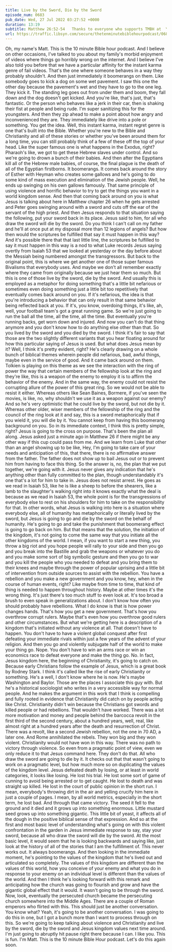 ```yaml
---
title: Live by the Sword, Die by the Sword
episode_num: 0683
pub_date: Wed, 27 Jul 2022 03:27:52 +0000
duration: 13:19
subtitle: Matthew 26:52-54   Thanks to everyone who supports TMBH at  You're the reason we can all do this together!  Music written and performed by .
url: https://traffic.libsyn.com/secure/thetenminutebiblehourpodcast/0683_-_Live_By_The_Sword_Die_By_The_Sword.mp3
---
```


 Oh, my name's Matt. This is the 10 minute Bible hour podcast. And I believe on other occasions, I've talked to you about my family's morbid enjoyment of videos where things go horribly wrong on the internet. And I believe I've also told you before that we have a particular affinity for the instant karma genre of fail videos. That's the one where someone behaves in a way they probably shouldn't. And then just immediately it boomerangs on them. Like somebody goes to kick a dog on some wet pavement. I saw this one the other day because the pavement's wet and they have to go to the one leg. They kick it. The standing leg goes out from under them and boom, they fall down and the dog doesn't get kicked. And you're like, that's just, that's fantastic. Or the person who behaves like a jerk in their car, then is shaking their fist at people and being rude. I'm super sanitizing this for the youngsters. And then they zip ahead to make a point about how angry and inconvenienced they are. They immediately like drive into a pole or something. You get the idea. Well, this instant karma, instant regret genre is one that's built into the Bible. Whether you're new to the Bible and Christianity and all of these stories or whether you've been around them for a long time, you can still probably think of a few of these off the top of your head. Like the super famous one is what happens in the Exodus, right? Pharaoh's like, we got to get these Hebrew slaves under control. And so we're going to drown a bunch of their babies. And then after the Egyptians kill all of the Hebrew male babies, of course, the final plague is the death of all of the Egyptian firstborns. It boomerangs. It comes back around the story of Esther with Heyman who creates some gallows and he's going to do some kind of mass execution and elimination of the Jewish people. Well, he ends up swinging on his own gallows famously. That same principle of using violence and horrific behavior to try to get the things you want in a world kingdom sense. And then that coming back around on you is what Jesus is talking about here in Matthew chapter 26 when he gets arrested and Peter goes swinging around with a sword and cuts off the ear of the servant of the high priest. And then Jesus responds to that situation saying the following, put your sword back in its place. Jesus said to him, for all who draw the sword will die by the sword. Do you think I can't call on my father and he'll at once put at my disposal more than 12 legions of angels? But how then would the scriptures be fulfilled that say it must happen in this way? And it's possible there that that last little line, the scriptures be fulfilled to say it must happen in this way is a nod to what Luke records Jesus saying overtly from Isaiah 53 that we looked at yesterday or the day before about the Messiah being numbered amongst the transgressors. But back to the original point, this is where we get another one of those super famous Bivalisms that everybody uses. And maybe we don't all remember exactly where they came from originally because we just hear them so much. But this is one of those live by the sword, die by the sword. And usually this is employed as a metaphor for doing something that's a little bit nefarious or sometimes even doing something just a little bit too repetitively that eventually comes back around on you. If it's nefarious, the idea is that you're introducing a behavior that can only result in that same behavior being reflected back at you. If it's, you know, overdoing things, it's like, ah, well, your football team's got a great running game. So we're just going to run the ball all the time, all the time, all the time. But eventually you're running backs, get worn down and injured. And now you can't do that thing anymore and you don't know how to do anything else other than that. So you lived by the sword and you died by the sword. I think it's fair to say that those are the two slightly different variants that you hear floating around for how this particular saying of Jesus is used. But what does Jesus mean by it? Well, I think it's pretty evident, right? He's clearly drawing on a whole bunch of biblical themes wherein people did nefarious, bad, awful things, maybe even in the service of good. And it came back around on them. Tolkien is playing on this theme as we see the interaction with the ring of power the way that certain members of the fellowship look at the ring and they're like, this is a weapon of the enemy to employ it is to affirm the behavior of the enemy. And in the same way, the enemy could not resist the corrupting allure of the power of this great ring. So we would not be able to resist it either. Whereas others like Sean Baines, Bormere, if you've seen the movies, is like, no, why shouldn't we use it as a weapon against our enemy? And so he's very optimistic that he could live by the sword, but not die by it. Whereas other older, wiser members of the fellowship of the ring and the council of the ring look at it and say, this is a sword metaphorically that if you wield it, you will die by it. You cannot keep from having this boomerang background on you. So in its immediate context, I think this is pretty simple, right? Jesus is going to the cross on purpose. That's been the plan all along. Jesus asked just a minute ago in Matthew 26 if there might be any other way if this cup could pass from me. And we learn from Luke that other than an angel showing up to be like, Hey, I'm going to take care of your needs and anticipation of this, that there, there is no affirmative answer from the father. The father does not show up to bail Jesus out or to prevent him from having to face this thing. So the answer is, no, the plan that we put together, we're going with it. Jesus never gives any indication that he's anything other than fully committed to the plan, though understandably it's one that's a lot for him to take in. Jesus does not resist arrest. He goes as we read in Isaiah 53, like he is like a sheep to before the shearers, like a lamb to the slaughter's walking right into it knows exactly what the deal is because as we read in Isaiah 53, the whole point is for the transgressions of everybody else to rest on his shoulders for him to take on the responsibility for that. In other words, what Jesus is walking into here is a situation where everybody else, all of humanity has metaphorically or literally lived by the sword, but Jesus is going to go and die by the sword on the behalf of humanity. He's going to go and take the punishment that boomerang effect is going to go back on him. But that means that the solution, the initiation of the kingdom, it's not going to come the same way that you initiate all the other kingdoms of the world. I mean, if you want to start a new thing, you throw a big riot and you hope people will rally to your side and then you go and you break into the Bastille and grab the weapons or whatever you do and you make some sort of big symbolic gesture and then you go to war and you kill the people who you needed to defeat and you bring them to their knees and maybe through the power of popular uprising and a little bit of intervention from outside sources to assist with the rebellion. You have a rebellion and you make a new government and you know, hey, when in the course of human events, right? Like maybe from time to time, that kind of thing is needed to happen throughout history. Maybe at other times it's the wrong thing. It's just there's too much stuff to even look at. It's too broad a brush to even speak in generalizations about. I don't know how often you should probably have rebellions. What I do know is that is how power changes hands. That's how you get a new government. That's how you overthrow corrupt rulers. Maybe that's even how you overthrow good rulers and other circumstances. But what we're getting here is a description of a kingdom that's initiated without any violence at all. That doesn't have to happen. You don't have to have a violent global conquest after first defeating your immediate rivals within just a few years of the advent of your religion. And then you go and violently subjugate half of the world to make your thing go. Nope. You don't have to win an arms race or win an economics race to defeat everyone and make the thing go. No. In fact, Jesus kingdom here, the beginning of Christianity, it's going to catch on. Because early Christians follow the example of Jesus, which is a great book by Rodney Stark. I think it's called like the rise of early Christianity or something. He's a well, I don't know where he is now. He's maybe Washington and Baylor. Those are the places I associate this guy with. But he's a historical sociologist who writes in a very accessible way for normal people. And he makes the argument in this work that I think is compelling and fully rooted in evidence that Christianity did catch on by people acting like Christ. Christianity didn't win because the Christians got swords and killed people or had rebellions. That wouldn't have worked. There was a lot more motivation and money and people behind the barcocca revolt in the first third of the second century, about a hundred years, well, real, like almost right at a hundred years after the death and resurrection of Christ. There was a revolt, like a second Jewish rebellion, not the one in 70 AD, a later one. And Rome annihilated the rebels. They won big and they won violent. Christianity would not have won in this way. There was no path to victory through violence. So even from a pragmatic point of view, even we only reduce it to that Jesus command here. They don't do that. All who draw the sword are going to die by it. It checks out that that wasn't going to work on a pragmatic level, but how much more so on duplicating the values of the kingdom level. Jesus defeated death by losing, or at least in world categories, it looks like losing. He lost his trial. He lost some sort of game of cunning to avoid being arrested or to get caught. He lost to death and was straight up killed. He lost in the court of public opinion in the short run. I mean, everybody's throwing dirt in the air and yelling crucify him here in just a couple of pages. I mean, by all world metrics, especially in the short term, he lost bad. And through that came victory. The seed it fell to the ground and it died and it grows up into something enormous. Little mustard seed grows up into something gigantic. This little bit of yeast, it affects all of the dough in the positive biblical sense of that expression. And so at the first and most basic level of understanding what's going on with this violent confrontation in the garden in Jesus immediate response to say, stay your sword, because all who draw the sword will die by the sword. At the most basic level, it would seem that he is looking backwards and saying like, just look at the history of all of the stories that I am the fulfillment of. This never works out. It always boomerangs. And then looking in the immediate moment, he's pointing to the values of the kingdom that he's lived out and articulated so completely. The values of this kingdom are different than the values of this world, how you conceive of your enemy and what you do in response to your enemy on an individual level is different than the values of the world. And then I think he's looking forward with this remark and anticipating how the church was going to flourish and grow and have the gigantic global effect that it would. It wasn't going to be through the sword. Now, look, eventually the persecuted church became the persecuting church somewhere into the Middle Ages. There are a couple of Roman emperors who flirted with this. This should just be another conversation. You know what? Yeah, it's going to be another conversation. I was going to do this in one, but I got a bunch more than I want to process through on this. So we're going to keep talking about violence and Christianity and live by the sword, die by the sword and Jesus kingdom values next time around. I'm just going to abruptly hit pause right there because I can. I like you. This is fun. I'm Matt. This is the 10 minute Bible Hour podcast. Let's do this again soon.